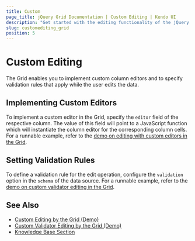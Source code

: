 ```yaml
---
title: Custom
page_title: jQuery Grid Documentation | Custom Editing | Kendo UI
description: "Get started with the editing functionality of the jQuery Grid by Kendo UI allowing you to manipulate the way the data is presented."
slug: customediting_grid
position: 5
---
```


# Custom Editing

The Grid enables you to implement custom column editors and to specify validation rules that apply while the user edits the data.

## Implementing Custom Editors

To implement a custom editor in the Grid, specify the `editor` field of the respective column. The value of this field will point to a JavaScript function which will instantiate the column editor for the corresponding column cells. For a runnable example, refer to the [demo on editing with custom editors in the Grid](https://demos.telerik.com/kendo-ui/grid/editing-custom).

## Setting Validation Rules

To define a validation rule for the edit operation, configure the `validation` option in the `schema` of the data source. For a runnable example, refer to the [demo on custom validator editing in the Grid](https://demos.telerik.com/kendo-ui/grid/editing-custom-validation).

## See Also

* [Custom Editing by the Grid (Demo)](https://demos.telerik.com/kendo-ui/grid/editing-custom)
* [Custom Validator Editing by the Grid (Demo)](https://demos.telerik.com/kendo-ui/grid/editing-custom-validation)
* [Knowledge Base Section](/knowledge-base)
